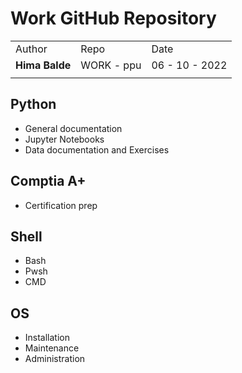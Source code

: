 
# Work GitHub Repository

|  |  |  |
| ------ | --- | ------ |
| Author | Repo | Date |
| **Hima Balde** | WORK - ppu | 06 - 10 - 2022 |
| | | |

## Python

- General documentation
- Jupyter Notebooks
- Data documentation and Exercises

## Comptia A+

- Certification prep

## Shell

- Bash
- Pwsh
- CMD

## OS

- Installation
- Maintenance
- Administration
